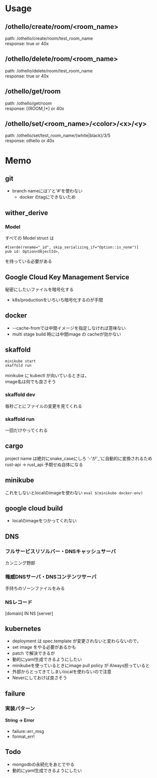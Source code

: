 # Usage
## /othello/create/room/<room_name>
path: /othello/create/room/test_room_name  
response: true or 40x

## /othello/delete/room/<room_name>
path: /othello/delete/room/test_room_name  
response: true or 40x

## /othello/get/room
path: /othello/get/room  
response: \[(ROOM,)*\] or 40x

## /othello/set/<room_name>/\<color\>/\<x\>/\<y\>
path: /othello/set/test_room_name/(white|black)/3/5  
response: othello or 40x

# Memo
## git
- branch nameには'/'と'#'を使わない
  - docker のtagにできないため
## wither_derive
### Model
すべての Model struct は 
```
#[serde(rename="_id", skip_serializing_if="Option::is_none")]
pub id: Option<ObjectId>,
```
を持っている必要がある

## Google Cloud Key Management Service
秘密にしたいファイルを暗号化する
- k8s/productionをいちいち暗号化するのが手間

## docker
- --cache-fromでは中間イメージを指定しなければ意味ない
- multi stage build 時には中間image の cacheが効かない

## skaffold
```bash
minikube start
skaffold run
```
minikube に kubectl が向いているときは，  
image名は何でも良さそう
### skaffold dev 
毎秒ごとにファイルの変更を見てくれる
### skaffold run
一回だけやってくれる

## cargo 
project name は絶対にsnake_caseにしろ
'-'が'_'に自動的に変換されるため
rust-api -> rust_api
予期せぬ自体になる

## minikube 
これをしないとlocalのimageを使わない
```eval $(minikube docker-env)```

## google cloud build
- localのimageをつかってくれない

## DNS
### フルサービスリソルバー・DNSキャッシュサーバ
カンニング野郎
### 権威DNSサーバ・DNSコンテンツサーバ
手持ちのゾーンファイルをみる
### NSレコード
[domain] IN NS [server]

## kubernetes
- deployment は spec.template が変更されないと変わらないので，  
- set image をやる必要があるかも
- patch で解決できるが
- 動的にyaml生成できるようにしたい
- minikubeを使っているときにimage pull policy が Always担っていると  
- 外部からとってきてしまいlocalを使わないので注意
- Neverにしておけば良さそう

## failure
### 実装パターン
#### String -> Error
- failure::err_msg
- format_err!
        
## Todo
- mongodbの永続化をあとでやる
- 動的にyaml生成できるようにしたい
